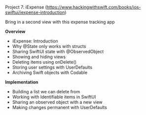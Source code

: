 Project 7: iExpense (https://www.hackingwithswift.com/books/ios-swiftui/iexpense-introduction)

Bring in a second view with this expense tracking app

**Overview**

-  iExpense: Introduction
-  Why @State only works with structs
-  Sharing SwiftUI state with @ObservedObject
-  Showing and hiding views
-  Deleting items using onDelete()
-  Storing user settings with UserDefaults
-  Archiving Swift objects with Codable



**Implementation**

- Building a list we can delete from
- Working with Identifiable items in SwiftUI
- Sharing an observed object with a new view
- Making changes permanent with UserDefaults
